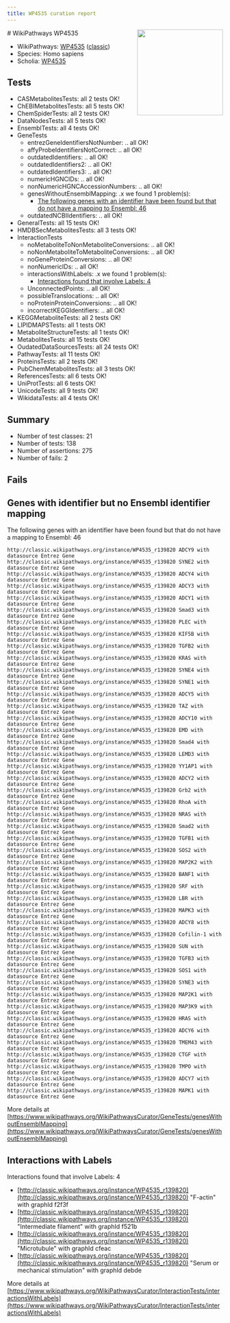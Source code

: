 ```yaml
---
title: WP4535 curation report
---
```


<img style="float: right; width: 200px" src="https://upload.wikimedia.org/wikipedia/commons/thumb/8/83/Wplogo_with_text_500.png/640px-Wplogo_with_text_500.png" />
# WikiPathways WP4535

* WikiPathways: [WP4535](https://wikipathways.org/pathways/WP4535) ([classic](https://classic.wikipathways.org/instance/WP4535))
* Species: Homo sapiens
* Scholia: [WP4535](https://scholia.toolforge.org/wikipathways/WP4535)
## Tests
* CASMetabolitesTests: all 2 tests OK!
* ChEBIMetabolitesTests: all 5 tests OK!
* ChemSpiderTests: all 2 tests OK!
* DataNodesTests: all 5 tests OK!
* EnsemblTests: all 4 tests OK!
* GeneTests
    * entrezGeneIdentifiersNotNumber: .. all OK!
    * affyProbeIdentifiersNotCorrect: .. all OK!
    * outdatedIdentifiers: .. all OK!
    * outdatedIdentifiers2: .. all OK!
    * outdatedIdentifiers3: .. all OK!
    * numericHGNCIDs: .. all OK!
    * nonNumericHGNCAccessionNumbers: .. all OK!
    * genesWithoutEnsemblMapping: .x we found 1 problem(s):
        * [The following genes with an identifier have been found but that do not have a mapping to Ensembl: 46](#c4e54370)
    * outdatedNCBIIdentifiers: .. all OK!
* GeneralTests: all 15 tests OK!
* HMDBSecMetabolitesTests: all 3 tests OK!
* InteractionTests
    * noMetaboliteToNonMetaboliteConversions: .. all OK!
    * noNonMetaboliteToMetaboliteConversions: .. all OK!
    * noGeneProteinConversions: .. all OK!
    * nonNumericIDs: .. all OK!
    * interactionsWithLabels: .x we found 1 problem(s):
        * [Interactions found that involve Labels: 4](#630d267b)
    * UnconnectedPoints: .. all OK!
    * possibleTranslocations: .. all OK!
    * noProteinProteinConversions: .. all OK!
    * incorrectKEGGIdentifiers: .. all OK!
* KEGGMetaboliteTests: all 2 tests OK!
* LIPIDMAPSTests: all 1 tests OK!
* MetaboliteStructureTests: all 1 tests OK!
* MetabolitesTests: all 15 tests OK!
* OudatedDataSourcesTests: all 24 tests OK!
* PathwayTests: all 11 tests OK!
* ProteinsTests: all 2 tests OK!
* PubChemMetabolitesTests: all 3 tests OK!
* ReferencesTests: all 6 tests OK!
* UniProtTests: all 6 tests OK!
* UnicodeTests: all 9 tests OK!
* WikidataTests: all 4 tests OK!


## Summary

* Number of test classes: 21
* Number of tests: 138
* Number of assertions: 275
* Number of fails: 2

## Fails

<a name="c4e54370" />

## Genes with identifier but no Ensembl identifier mapping

The following genes with an identifier have been found but that do not have a mapping to Ensembl: 46
```
http://classic.wikipathways.org/instance/WP4535_r139820 ADCY9 with datasource Entrez Gene
http://classic.wikipathways.org/instance/WP4535_r139820 SYNE2 with datasource Entrez Gene
http://classic.wikipathways.org/instance/WP4535_r139820 ADCY4 with datasource Entrez Gene
http://classic.wikipathways.org/instance/WP4535_r139820 ADCY3 with datasource Entrez Gene
http://classic.wikipathways.org/instance/WP4535_r139820 ADCY1 with datasource Entrez Gene
http://classic.wikipathways.org/instance/WP4535_r139820 Smad3 with datasource Entrez Gene
http://classic.wikipathways.org/instance/WP4535_r139820 PLEC with datasource Entrez Gene
http://classic.wikipathways.org/instance/WP4535_r139820 KIF5B with datasource Entrez Gene
http://classic.wikipathways.org/instance/WP4535_r139820 TGFB2 with datasource Entrez Gene
http://classic.wikipathways.org/instance/WP4535_r139820 KRAS with datasource Entrez Gene
http://classic.wikipathways.org/instance/WP4535_r139820 SYNE4 with datasource Entrez Gene
http://classic.wikipathways.org/instance/WP4535_r139820 SYNE1 with datasource Entrez Gene
http://classic.wikipathways.org/instance/WP4535_r139820 ADCY5 with datasource Entrez Gene
http://classic.wikipathways.org/instance/WP4535_r139820 TAZ with datasource Entrez Gene
http://classic.wikipathways.org/instance/WP4535_r139820 ADCY10 with datasource Entrez Gene
http://classic.wikipathways.org/instance/WP4535_r139820 EMD with datasource Entrez Gene
http://classic.wikipathways.org/instance/WP4535_r139820 Smad4 with datasource Entrez Gene
http://classic.wikipathways.org/instance/WP4535_r139820 LEMD3 with datasource Entrez Gene
http://classic.wikipathways.org/instance/WP4535_r139820 YY1AP1 with datasource Entrez Gene
http://classic.wikipathways.org/instance/WP4535_r139820 ADCY2 with datasource Entrez Gene
http://classic.wikipathways.org/instance/WP4535_r139820 Grb2 with datasource Entrez Gene
http://classic.wikipathways.org/instance/WP4535_r139820 RhoA with datasource Entrez Gene
http://classic.wikipathways.org/instance/WP4535_r139820 NRAS with datasource Entrez Gene
http://classic.wikipathways.org/instance/WP4535_r139820 Smad2 with datasource Entrez Gene
http://classic.wikipathways.org/instance/WP4535_r139820 TGFB1 with datasource Entrez Gene
http://classic.wikipathways.org/instance/WP4535_r139820 SOS2 with datasource Entrez Gene
http://classic.wikipathways.org/instance/WP4535_r139820 MAP2K2 with datasource Entrez Gene
http://classic.wikipathways.org/instance/WP4535_r139820 BANF1 with datasource Entrez Gene
http://classic.wikipathways.org/instance/WP4535_r139820 SRF with datasource Entrez Gene
http://classic.wikipathways.org/instance/WP4535_r139820 LBR with datasource Entrez Gene
http://classic.wikipathways.org/instance/WP4535_r139820 MAPK3 with datasource Entrez Gene
http://classic.wikipathways.org/instance/WP4535_r139820 ADCY8 with datasource Entrez Gene
http://classic.wikipathways.org/instance/WP4535_r139820 Cofilin-1 with datasource Entrez Gene
http://classic.wikipathways.org/instance/WP4535_r139820 SUN with datasource Entrez Gene
http://classic.wikipathways.org/instance/WP4535_r139820 TGFB3 with datasource Entrez Gene
http://classic.wikipathways.org/instance/WP4535_r139820 SOS1 with datasource Entrez Gene
http://classic.wikipathways.org/instance/WP4535_r139820 SYNE3 with datasource Entrez Gene
http://classic.wikipathways.org/instance/WP4535_r139820 MAP2K1 with datasource Entrez Gene
http://classic.wikipathways.org/instance/WP4535_r139820 MAP3K9 with datasource Entrez Gene
http://classic.wikipathways.org/instance/WP4535_r139820 HRAS with datasource Entrez Gene
http://classic.wikipathways.org/instance/WP4535_r139820 ADCY6 with datasource Entrez Gene
http://classic.wikipathways.org/instance/WP4535_r139820 TMEM43 with datasource Entrez Gene
http://classic.wikipathways.org/instance/WP4535_r139820 CTGF with datasource Entrez Gene
http://classic.wikipathways.org/instance/WP4535_r139820 TMPO with datasource Entrez Gene
http://classic.wikipathways.org/instance/WP4535_r139820 ADCY7 with datasource Entrez Gene
http://classic.wikipathways.org/instance/WP4535_r139820 MAPK1 with datasource Entrez Gene
```

More details at [https://www.wikipathways.org/WikiPathwaysCurator/GeneTests/genesWithoutEnsemblMapping](https://www.wikipathways.org/WikiPathwaysCurator/GeneTests/genesWithoutEnsemblMapping)

<a name="630d267b" />

## Interactions with Labels

Interactions found that involve Labels: 4

* [http://classic.wikipathways.org/instance/WP4535_r139820](http://classic.wikipathways.org/instance/WP4535_r139820) "F-actin" with graphId f2f3f
* [http://classic.wikipathways.org/instance/WP4535_r139820](http://classic.wikipathways.org/instance/WP4535_r139820) "Intermediate filament" with graphId f521b
* [http://classic.wikipathways.org/instance/WP4535_r139820](http://classic.wikipathways.org/instance/WP4535_r139820) "Microtubule" with graphId cfeac
* [http://classic.wikipathways.org/instance/WP4535_r139820](http://classic.wikipathways.org/instance/WP4535_r139820) "Serum or 
mechanical stimulation" with graphId debde


More details at [https://www.wikipathways.org/WikiPathwaysCurator/InteractionTests/interactionsWithLabels](https://www.wikipathways.org/WikiPathwaysCurator/InteractionTests/interactionsWithLabels)

